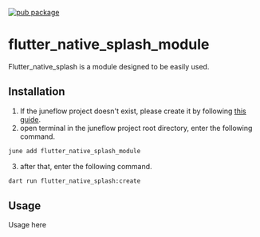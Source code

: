 [![pub package](https://img.shields.io/pub/v/flutter_native_splash_module.svg)](https://pub.dartlang.org/packages/flutter_native_splash_module)

# flutter_native_splash_module
Flutter_native_splash is a module designed to be easily used.

##  Installation
1. If the juneflow project doesn't exist, please create it by following [this guide](https://doc.juneflow.org/get-started).
2. open terminal in the juneflow project root directory, enter the following command.
 ```bash
 june add flutter_native_splash_module
 ```
3. after that, enter the following command.
 ```bash
dart run flutter_native_splash:create
 ```

## Usage
Usage here